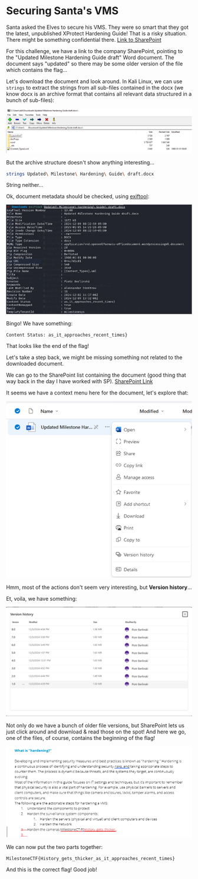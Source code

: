 # Securing Santa's VMS

Santa asked the Elves to secure his VMS. They were so smart that they got the latest, unpublished XProtect Hardening Guide! That is a risky situation. There might be something confidential there.
[Link to SharePoint](https://milestonesys365-my.sharepoint.com/:w:/g/personal/pib_milestone_dk/EbYjUcvIa9NNseUHf-aN9U0BGj-DqiyCmir29vABXWggew)

For this challenge, we have a link to the company SharePoint, pointing to the "Updated Milestone Hardening Guide draft" Word document. The document says "updated" so there may be some older version of the file which contains the flag...

Let's download the document and look around. In Kali Linux, we can use `strings` to extract the strings from all sub-files contained in the docx (we know docx is an archive format that contains all relevant data structured in a bunch of sub-files):

![document archive contents](docx-archive.png)

But the archive structure doesn't show anything interesting...

```sh
strings Updated\ Milestone\ Hardening\ Guide\ draft.docx
```

String neither...

Ok, document metadata should be checked, using [exiftool](https://exiftool.org/):

![document exif data](exiftool.png)

Bingo! We have something:
```
Content Status: as_it_approaches_recent_times}
```
That looks like the end of the flag!

Let's take a step back, we might be missing something not related to the downloaded document.

We can go to the SharePoint list containing the document (good thing that way back in the day I have worked with SP).
[SharePoint Link](https://milestonesys365-my.sharepoint.com/personal/pib_milestone_dk/_layouts/15/onedrive.aspx?id=%2Fpersonal%2Fpib_milestone_dk%2FDocuments%2FDocuments%2Fproj%2Fxmas2024&view=0)

It seems we have a context menu here for the document, let's explore that:

![sharepoint file context menu](context-menu.png)

Hmm, most of the actions don't seem very interesting, but **Version history**...

Et, voila, we have something:

![file version history](version-history.png)

Not only do we have a bunch of older file versions, but SharePoint lets us just click around and download & read those on the spot! And here we go, one of the files, of course, contains the beginning of the flag!

![document old version contents](old-version.png)

We can now put the two parts together:
```
MilestoneCTF{History_gets_thicker_as_it_approaches_recent_times}
```
And this is the correct flag! Good job!